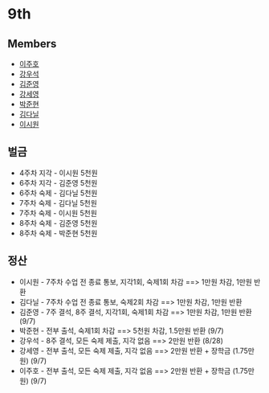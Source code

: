 # 9th
## Members
* [이주호](https://github.com/jh86lee/sparta.git)
* [강우석](https://github.com/ksuk0414/sparta.git)
* [김준영](https://github.com/PeterKim3219/sparta_homework.git)
* [강세영](https://github.com/sejelly/sparta.git)
* [박준현](https://github.com/JunHyunPark1210/sp_homework.git)
* [김다닐](https://github.com/danilkim99/sparta.git)
* [이시원](https://github.com/Siwon-Lee337/sparta.git)

## 벌금
* 4주차 지각 - 이시원 5천원
* 6주차 지각 - 김준영 5천원
* 6주차 숙제 - 김다닐 5천원
* 7주차 숙제 - 김다닐 5천원
* 7주차 숙제 - 이시원 5천원
* 8주차 숙제 - 김준영 5천원
* 8주차 숙제 - 박준현 5천원

## 정산  
* 이시원 - 7주차 수업 전 종료 통보, 지각1회, 숙제1회 차감 ==> 1만원 차감, 1만원 반환 
* 김다닐 - 7주차 수업 전 종료 통보, 숙제2회 차감 ==> 1만원 차감, 1만원 반환
* 김준영 - 7주 결석, 8주 결석, 지각1회, 숙제1회 차감 ==> 1만원 차감, 1만원 반환 (9/7)
* 박준현 - 전부 출석, 숙제1회 차감 ==> 5천원 차감, 1.5만원 반환 (9/7)
* 강우석 - 8주 결석, 모든 숙제 제출, 지각 없음 ==> 2만원 반환 (8/28)
* 강세영 - 전부 출석, 모든 숙제 제출, 지각 없음 ==> 2만원 반환 + 장학금 (1.75만원) (9/7) 
* 이주호 - 전부 출석, 모든 숙제 제출, 지각 없음 ==> 2만원 반환 + 장학금 (1.75만원) (9/7)
